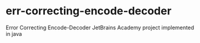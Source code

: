 # err-correcting-encode-decoder
Error Correcting Encode-Decoder JetBrains Academy project implemented in java
